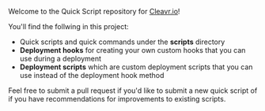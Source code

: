 Welcome to the Quick Script repository for [Cleavr.io](https://cleavr.io)!

You'll find the follwing in this project: 
- Quick scripts and quick commands under the **scripts** directory 
- **Deployment hooks** for creating your own custom hooks that you can use during a deployment
- **Deployment scripts** which are custom deployment scripts that you can use instead of the deployment hook method 

Feel free to submit a pull request if you'd like to submit a new quick script of if you have recommendations
for improvements to existing scripts. 
